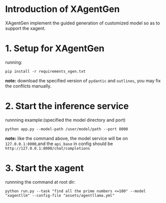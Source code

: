 # Introduction of XAgentGen

XAgentGen implement the guided generation of customized model so as to support the xagent.

# 1. Setup for XAgentGen

running:
```shell
pip install -r requirements_xgen.txt
```
**note:** download the specified version of `pydantic` and `outlines`, you may fix the conflicts manually.

# 2. Start the inference service

runnning example:(specified the model directory and port)
```shell
python app.py --model-path /user/model/path --port 8000
```
**note:** like the command above, the model service will be on `127.0.0.1:8000`,and the `api_base` in config should be `http://127.0.0.1:8000/chat/completions`

# 3. Start the xagent

runnning the command at root dir:
```shell
python run.py --task "find all the prime numbers <=100" --model "xagentllm" --config-file "assets/agentllama.yml"
```



